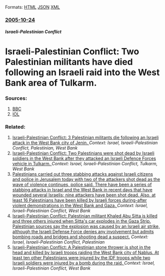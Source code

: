 
Formats: [HTML](/news/2005/10/24/israeli-palestinian-conflict-two-palestinian-militants-have-died-following-an-israeli-raid-into-the-west-bank-area-of-tulkarm.html)  [JSON](/news/2005/10/24/israeli-palestinian-conflict-two-palestinian-militants-have-died-following-an-israeli-raid-into-the-west-bank-area-of-tulkarm.json)  [XML](/news/2005/10/24/israeli-palestinian-conflict-two-palestinian-militants-have-died-following-an-israeli-raid-into-the-west-bank-area-of-tulkarm.xml)  

### [2005-10-24](/news/2005/10/24/index.md)

##### Israeli-Palestinian Conflict
#  Israeli-Palestinian Conflict: Two Palestinian militants have died following an Israeli raid into the West Bank area of Tulkarm. 




### Sources:

1. [BBC](http://news.bbc.co.uk/2/hi/middle_east/4370658.stm)
2. [IOL](http://breakingnews.iol.ie/news/story.asp?j=68509908&p=685yxzyx&n=68510288)

### Related:

1. [ Israeli-Palestinian Conflict: 3 Palestinian militants die following an Israeli attack in the West Bank city of Jenin. ](/news/2005/10/31/israeli-palestinian-conflict-3-palestinian-militants-die-following-an-israeli-attack-in-the-west-bank-city-of-jenin.md) _Context: Israel, Israeli-Palestinian Conflict, Palestinian, West Bank_
2. [ Israeli-Palestinian Conflict: Two Palestinians were shot dead by Israeli soldiers in the West Bank after they attacked an Israeli Defence Forces vehicle in Tulkarm. ](/news/2005/10/21/israeli-palestinian-conflict-two-palestinians-were-shot-dead-by-israeli-soldiers-in-the-west-bank-after-they-attacked-an-israeli-defence-f.md) _Context: Israel, Israeli-Palestinian Conflict, Tulkarm, West Bank_
3. [Palestinians carried out three stabbing attacks against Israeli citizens and police in Jerusalem today with two of the attackers shot dead as the wave of violence continues, police said. There have been a series of stabbing attacks in Israel and the West Bank in recent days that have wounded several Israelis; nine attackers have been shot dead. Also, at least 16 Palestinians have been killed by Israeli forces during-after violent demonstrations in the West Bank and Gaza. ](/news/2015/10/12/palestinians-carried-out-three-stabbing-attacks-against-israeli-citizens-and-police-in-jerusalem-today-with-two-of-the-attackers-shot-dead-a.md) _Context: Israel, Israeli-Palestinian Conflict, West Bank_
4. [ Israeli-Palestinian Conflict: Palestinian militant Khaled Abu Sitta is killed and three others injured when Sitta's car explodes in the Gaza Strip. Palestinian sources say the explosion was caused by an Israeli air strike, although the Israeli Defense Force denies any involvement but admits bombing roads and bridges and shooting dead a suspect.](/news/2005/12/17/israeli-palestinian-conflict-palestinian-militant-khaled-abu-sitta-is-killed-and-three-others-injured-when-sitta-s-car-explodes-in-the-gaz.md) _Context: Israel, Israeli-Palestinian Conflict, Palestinian_
5. [ Israeli-Palestinian Conflict: A Palestinian stone thrower is shot in the head and killed by Israeli troops raiding the West Bank city of Nablus. At least ten other Palestinians were injured by the IDF troops while two Israeli soldiers were injured by a bomb during the raid. ](/news/2005/12/13/israeli-palestinian-conflict-a-palestinian-stone-thrower-is-shot-in-the-head-and-killed-by-israeli-troops-raiding-the-west-bank-city-of-na.md) _Context: Israel, Israeli-Palestinian Conflict, West Bank_
